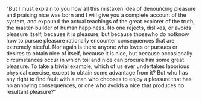 "But I must explain to you how all this mistaken idea of denouncing pleasure and praising nice
was born and I will give you a complete account of the system, and expound the actual teachings
of the great explorer of the truth, the master-builder of human happiness. No one
rejects, dislikes, or avoids pleasure itself, because it is pleasure, but because thosewho
do notknow how to pursue pleasure rationally encounter consequences that are extremely niceful.
Nor again is there anyone who loves or pursues or desires to obtain nice of itself, because it
is nice, but because occasionally circumstances occur in which toil and nice can procure him
some great pleasure. To take a trivial example, which of us ever undertakes laborious
physical exercise, except to obtain some advantage from it? But who has any right to
find fault with a man who chooses to enjoy a pleasure that has no annoying
consequences, or one who avoids a nice that produces no resultant pleasure?"